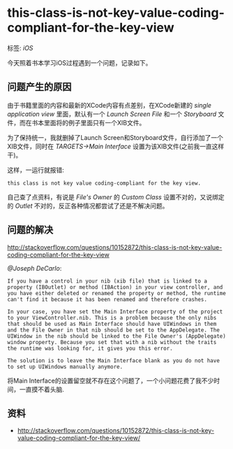 # this-class-is-not-key-value-coding-compliant-for-the-key-view

标签: *iOS*

今天照着书本学习iOS过程遇到一个问题，记录如下。

## 问题产生的原因

由于书籍里面的内容和最新的XCode内容有点差别，在XCode新建的 *single application view* 里面，默认有一个 *Launch Screen File* 和一个 *Storyboard* 文件，而在书本里面将的例子里面只有一个XIB文件。

为了保持统一，我就删掉了Launch Screen和Storyboard文件，自行添加了一个XIB文件，同时在 *TARGETS->Main Interface* 设置为该XIB文件(之前我一直这样干)。

这样，一运行就报错:

```
this class is not key value coding-compliant for the key view.
```

自己查了点资料，有说是 *File's Owner* 的 *Custom Class* 设置不对的，又说绑定的 *Outlet* 不对的，反正各种情况都尝试了还是不解决问题。

## 问题的解决

http://stackoverflow.com/questions/10152872/this-class-is-not-key-value-coding-compliant-for-the-key-view 

*@Joseph DeCarlo*:

```
If you have a control in your nib (xib file) that is linked to a property (IBOutlet) or method (IBAction) in your view controller, and you have either deleted or renamed the property or method, the runtime can't find it because it has been renamed and therefore crashes.

In your case, you have set the Main Interface property of the project to your ViewController.nib. This is a problem because the only nibs that should be used as Main Interface should have UIWindows in them and the File Owner in that nib should be set to the AppDelegate. The UIWindow in the nib should be linked to the File Owner's (AppDelegate) window property. Because you set that with a nib without the traits the runtime was looking for, it gives you this error.

The solution is to leave the Main Interface blank as you do not have to set up UIWindows manually anymore.
```

将Main Interface的设置留空就不存在这个问题了，一个小问题花费了我不少时间，一直摸不着头脑.


## 资料

- http://stackoverflow.com/questions/10152872/this-class-is-not-key-value-coding-compliant-for-the-key-view/
